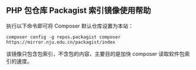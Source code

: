 
## PHP 包仓库 Packagist 索引镜像使用帮助

执行以下命令即可将 Composer 默认仓库设置为本站：

```
composer config -g repos.packagist composer https://mirror.nju.edu.cn/packagist/index
```

该镜像只包含包索引，不含包的内容，主要目的是加快 composer 读取软件包索引的速度。
